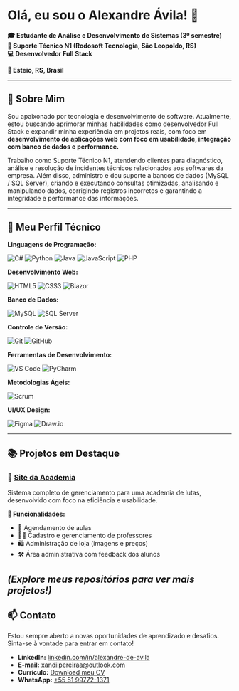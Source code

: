 # Olá, eu sou o Alexandre Ávila! 👋

**🎓 Estudante de Análise e Desenvolvimento de Sistemas (3º semestre)**  
**💼 Suporte Técnico N1 (Rodosoft Tecnologia, São Leopoldo, RS)**  
**💻 Desenvolvedor Full Stack**  

**📍 Esteio, RS, Brasil**

---

## 🚀 Sobre Mim

Sou apaixonado por tecnologia e desenvolvimento de software. Atualmente, estou buscando aprimorar minhas habilidades como desenvolvedor Full Stack e expandir minha experiência em projetos reais, com foco em **desenvolvimento de aplicações web com foco em usabilidade, integração com banco de dados e performance.**

Trabalho como Suporte Técnico N1, atendendo clientes para diagnóstico, análise e resolução de incidentes técnicos relacionados aos softwares da empresa. Além disso, administro e dou suporte a bancos de dados (MySQL / SQL Server), criando e executando consultas otimizadas, analisando e manipulando dados, corrigindo registros incorretos e garantindo a integridade e performance das informações.

---

## 🧠 Meu Perfil Técnico

**Linguagens de Programação:**

![C#](https://img.shields.io/badge/C%23-239120?style=flat&logo=c-sharp&logoColor=white)
![Python](https://img.shields.io/badge/Python-3776AB?style=flat&logo=python&logoColor=white)
![Java](https://img.shields.io/badge/Java-007396?style=flat&logo=java&logoColor=white)
![JavaScript](https://img.shields.io/badge/JavaScript-F7DF1E?style=flat&logo=javascript&logoColor=black)
![PHP](https://img.shields.io/badge/PHP-777BB4?style=flat&logo=php&logoColor=white)


**Desenvolvimento Web:**

![HTML5](https://img.shields.io/badge/HTML5-E34F26?style=flat&logo=html5&logoColor=white)
![CSS3](https://img.shields.io/badge/CSS3-1572B6?style=flat&logo=css3&logoColor=white)
![Blazor](https://img.shields.io/badge/Blazor-512BD4?style=flat&logo=blazor&logoColor=white)

**Banco de Dados:**

![MySQL](https://img.shields.io/badge/MySQL-4479A1?style=flat&logo=mysql&logoColor=white)
![SQL Server](https://img.shields.io/badge/SQL%20Server-CC2927?style=flat&logo=microsoft-sql-server&logoColor=white)

**Controle de Versão:**

![Git](https://img.shields.io/badge/Git-F05032?style=flat&logo=git&logoColor=white)
![GitHub](https://img.shields.io/badge/GitHub-181717?style=flat&logo=github&logoColor=white)

**Ferramentas de Desenvolvimento:**

![VS Code](https://img.shields.io/badge/VS%20Code-007ACC?style=flat&logo=visual-studio-code&logoColor=white)
![PyCharm](https://img.shields.io/badge/PyCharm-000000?style=flat&logo=pycharm&logoColor=white)

**Metodologias Ágeis:**

![Scrum](https://img.shields.io/badge/Scrum-6DB33F?style=flat&logo=scrumalliance&logoColor=white)

**UI/UX Design:**

![Figma](https://img.shields.io/badge/Figma-F24E1E?style=flat&logo=figma&logoColor=white)
![Draw.io](https://img.shields.io/badge/Draw.io-FF9900?style=flat&logo=draw.io&logoColor=white)

---
## 📚 Projetos em Destaque

### 🥋 [Site da Academia](https://github.com/Xandi-avila/Site-academia)

Sistema completo de gerenciamento para uma academia de lutas, desenvolvido com foco na eficiência e usabilidade.

**🔧 Funcionalidades:**

- 📅 Agendamento de aulas
- 👨‍🏫 Cadastro e gerenciamento de professores
- 🛍️ Administração de loja (imagens e preços)
- 🛠️ Área administrativa com feedback dos alunos

*(Explore meus repositórios para ver mais projetos!)*
---

## 📫 Contato

Estou sempre aberto a novas oportunidades de aprendizado e desafios. Sinta-se à vontade para entrar em contato!

- **LinkedIn:** [linkedin.com/in/alexandre-de-avila](https://www.linkedin.com/in/alexandre-de-avila/)
- **E-mail:** [xandiipereiraa@outlook.com](mailto:xandiipereiraa@outlook.com)
- **Currículo:** [Download meu CV](https://raw.githubusercontent.com/Xandi-avila/Xandi-avila/main/Curriculo%20Alexandre%20avila%20pereira.pdf)
- **WhatsApp:** [+55 51 99772-1371](https://wa.me/5551997721371)

